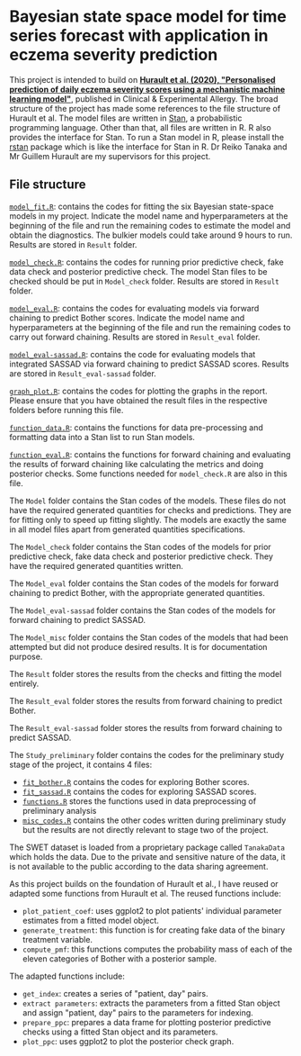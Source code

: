 # Bayesian state space model for time series forecast with application in eczema severity prediction

This project is intended to build on [**Hurault et al. (2020), "Personalised prediction of daily eczema severity scores  using a mechanistic machine learning model"**](https://doi.org/10.1111/cea.13717), published in Clinical & Experimental Allergy. The broad structure of the project has made some references to the file structure of Hurault et al. The model files are written in [Stan](https://mc-stan.org/), a probabilistic programming language. Other than that, all files are written in R. R also provides the interface for Stan. To run a Stan model in R, please install the [rstan](https://cran.r-project.org/web/packages/rstan/index.html) package which is like the interface for Stan in R. Dr Reiko Tanaka and Mr Guillem Hurault are my supervisors for this project.

## File structure

[`model_fit.R`](model_fit.R): contains the codes for fitting the six Bayesian state-space models in my project. Indicate the model name and hyperparameters at the beginning of the file and run the remaining codes to estimate the model and obtain the diagnostics. The bulkier models could take around 9 hours to run. Results are stored in `Result` folder.

[`model_check.R`](model_check.R): contains the codes for running prior predictive check, fake data check and posterior predictive check. The model Stan files to be checked should be put in `Model_check` folder. Results are stored in `Result` folder.

[`model_eval.R`](model_eval.R): contains the codes for evaluating models via forward chaining to predict Bother scores. Indicate the model name and hyperparameters at the beginning of the file and run the remaining codes to carry out forward chaining. Results are stored in `Result_eval` folder.

[`model_eval-sassad.R`](model_eval-sassad.R): contains the code for evaluating models that integrated SASSAD via forward chaining to predict SASSAD scores. Results are stored in `Result_eval-sassad` folder.

[`graph_plot.R`](graph_plot.R): contains the codes for plotting the graphs in the report. Please ensure that you have obtained the result files in the respective folders before running this file.

[`function_data.R`](function_data.R): contains the functions for data pre-processing and formatting data into a Stan list to run Stan models.

[`function_eval.R`](function_eval.R): contains the functions for forward chaining and evaluating the results of forward chaining like calculating the metrics and doing posterior checks. Some functions needed for `model_check.R` are also in this file. 

The `Model` folder contains the Stan codes of the models. These files do not have the required generated quantities for checks and predictions. They are for fitting only to speed up fitting slightly. The models are exactly the same in all model files apart from generated quantities specifications.

The `Model_check` folder contains the Stan codes of the models for prior predictive check, fake data check and posterior predictive check. They have the required generated quantities written. 

The `Model_eval` folder contains the Stan codes of the models for forward chaining to predict Bother, with the appropriate generated quantities.

The `Model_eval-sassad` folder contains the Stan codes of the models for forward chaining to predict SASSAD.

The `Model_misc` folder contains the Stan codes of the models that had been attempted but did not produce desired results. It is for documentation purpose.

The `Result` folder stores the results from the checks and fitting the model entirely.

The `Result_eval` folder stores the results from forward chaining to predict Bother.

The `Result_eval-sassad` folder stores the results from forward chaining to predict SASSAD.

The `Study_preliminary` folder contains the codes for the preliminary study stage of the project, it contains 4 files:
 - [`fit_bother.R`](Study_preliminary/fit_bother.R) contains the codes for exploring Bother scores.
 - [`fit_sassad.R`](Study_preliminary/fit_sassad.R) contains the codes for exploring SASSAD scores.
 - [`functions.R`](Study_preliminary/functions.R) stores the functions used in data preprocessing of preliminary analysis
 - [`misc_codes.R`](Study_preliminary/misc_codes.R) contains the other codes written during preliminary study but the results are not directly relevant to stage two of the project.
 
The SWET dataset is loaded from a proprietary package called `TanakaData` which holds the data. Due to the private and sensitive nature of the data, it is not available to the public according to the data sharing agreement.

As this project builds on the foundation of Hurault et al., I have reused or adapted some functions from Hurault et al. The reused functions include:
 - `plot_patient_coef`: uses ggplot2 to plot patients' individual parameter estimates from a fitted model object.
 - `generate_treatment`: this function is for creating fake data of the binary treatment variable. 
 - `compute_pmf`: this functions computes the probability mass of each of the eleven categories of Bother with a posterior sample.

The adapted functions include: 
 - `get_index`: creates a series of "patient, day" pairs.
 - `extract parameters`: extracts the parameters from a fitted Stan object and assign "patient, day" pairs to the parameters for indexing.
 - `prepare_ppc`: prepares a data frame for plotting posterior predictive checks using a fitted Stan object and its parameters.
 - `plot_ppc`: uses ggplot2 to plot the posterior check graph.


